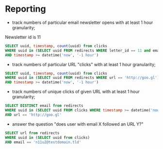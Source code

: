# Reporting 

* track numbers of particular email newsletter opens with at least 1 hour granularity;

Newsletter id is 11
```SQL
SELECT uuid, timestamp, count(uuid) from clicks
WHERE uuid in (SELECT uuid FROM redirects WHERE letter_id == 11 and email is NULL)
AND timestamp >= datetime('now', '-1 hour')
```

* track numbers of particular URL "clicks" with at least 1 hour granularity;
```SQL
SELECT uuid, timestamp, count(uuid) from clicks
WHERE uuid in (SELECT uuid FROM redirects WHERE url == 'http://goo.gl')
AND timestamp >= datetime('now', '-1 hour')
```

* track numbers of unique clicks of given URL with at least 1 hour granularity;
```SQL
SELECT DISTINCT email from redirects
WHERE uuid in (SELECT uuid FROM clicks WHERE timestamp >= datetime('now', '-1 hour'))
AND url == 'http://goo.gl'
```

* answer the question "does user with email X followed an URL Y?"
```SQL
SELECT url from redirects
WHERE uuid in (SELECT uuid from clicks)
AND email == 'n11u2@testdomain.tld'
```
